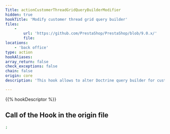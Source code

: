 ```yaml
---
Title: actionCustomerThreadGridQueryBuilderModifier
hidden: true
hookTitle: 'Modify customer thread grid query builder'
files:
    -
        url: 'https://github.com/PrestaShop/PrestaShop/blob/9.0.x/'
        file: 
locations:
    - 'back office'
type: action
hookAliases: 
array_return: false
check_exceptions: false
chain: false
origin: core
description: 'This hook allows to alter Doctrine query builder for customer thread grid'

---
```


{{% hookDescriptor %}}

## Call of the Hook in the origin file

```php
;
```
